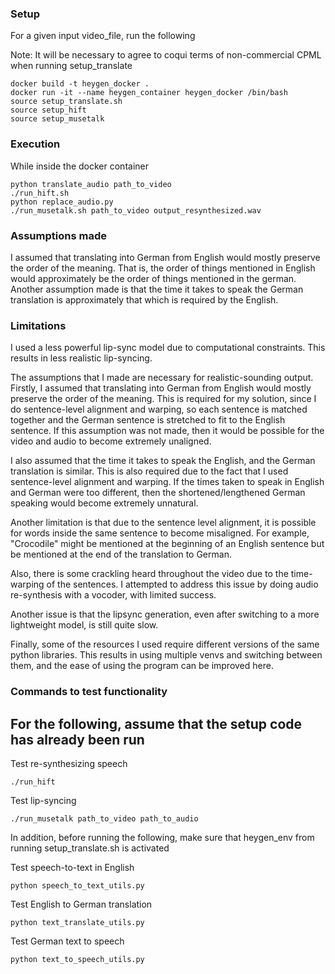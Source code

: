 ### Setup
For a given input video_file, run the following

Note: It will be necessary to agree to coqui terms of non-commercial CPML when running setup_translate

```
docker build -t heygen_docker .
docker run -it --name heygen_container heygen_docker /bin/bash
source setup_translate.sh
source setup_hift
source setup_musetalk
```

### Execution

While inside the docker container

```
python translate_audio path_to_video
./run_hift.sh
python replace_audio.py
./run_musetalk.sh path_to_video output_resynthesized.wav
```

### Assumptions made
I assumed that translating into German from English would mostly preserve the order of the meaning. 
That is, the order of things mentioned in English would approximately be the order of things mentioned in the german.
Another assumption made is that the time it takes to speak the German translation is approximately that which is
required by the English.

### Limitations
I used a less powerful lip-sync model due to computational constraints. This results in less realistic lip-syncing. 

The assumptions that I made are necessary for realistic-sounding output. Firstly, I assumed that translating into 
German from English would mostly preserve the order of the meaning. This is required for my solution, since I do 
sentence-level alignment and warping, so each sentence is matched together and the German sentence is stretched 
to fit to the English sentence. If this assumption was not made, then it would be possible for the video and audio 
to become extremely unaligned.

I also assumed that the time it takes to speak the English, and the German translation is similar. This is also 
required due to the fact that I used sentence-level alignment and warping. If the times taken to speak in English 
and German were too different, then the shortened/lengthened German speaking would become extremely unnatural.

Another limitation is that due to the sentence level alignment, it is possible for words inside the same sentence
to become misaligned. For example, "Crocodile" might be mentioned at the beginning of an English sentence but
be mentioned at the end of the translation to German.

Also, there is some crackling heard throughout the video due to the time-warping of the sentences. I attempted to address
this issue by doing audio re-synthesis with a vocoder, with limited success.

Another issue is that the lipsync generation, even after switching to a more lightweight model, is still quite slow.

Finally, some of the resources I used require different versions of the same python libraries. This results in 
using multiple venvs and switching between them, and the ease of using the program can be improved here.

### Commands to test functionality

## For the following, assume that the setup code has already been run

Test re-synthesizing speech

```
./run_hift
```

Test lip-syncing

```
./run_musetalk path_to_video path_to_audio
```

In addition, before running the following, make sure that heygen_env from running setup_translate.sh is activated

Test speech-to-text in English

```
python speech_to_text_utils.py
```

Test English to German translation

```
python text_translate_utils.py
```

Test German text to speech

```
python text_to_speech_utils.py
```
